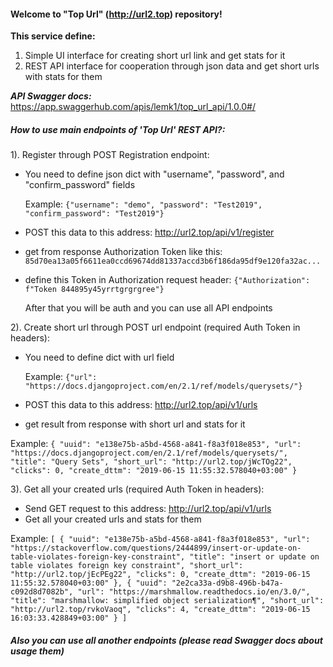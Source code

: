 #### Welcome to "**Top Url**" (http://url2.top) repository!

**This service define:** 
1) Simple UI interface for creating short url link and get stats for it
2) REST API interface for cooperation through json data and get short urls with stats for them


_******_API Swagger docs:_******_ https://app.swaggerhub.com/apis/lemk1/top_url_api/1.0.0#/

##### **How to use main endpoints of '_Top Url_' REST API?:**

1). Register through POST Registration endpoint:
  - You need to define json dict with "username", "password", and "confirm_password" fields
 
      Example: `{"username": "demo", "password": "Test2019", "confirm_password": "Test2019"}`
      
 - POST this data to this address: http://url2.top/api/v1/register
 - get from response Authorization Token like this: `85d70ea13a05f6611ea0ccd69674dd81337accd3b6f186da95df9e120fa32ac...`
 - define this Token in Authorization request header: `{"Authorization": f"Token 844895y45yrrtgrgrgree"}`
 
   After that you will be auth and you can use all API endpoints
  
2). Create short url through POST url endpoint (required Auth Token in headers): 
  - You need to define dict with url field
    
    Example: `{"url": "https://docs.djangoproject.com/en/2.1/ref/models/querysets/"}` 
   
   - POST this data to this address: http://url2.top/api/v1/urls
   - get result from response with short url and stats for it
   
   Example: `{
        "uuid": "e138e75b-a5bd-4568-a841-f8a3f018e853",
        "url": "https://docs.djangoproject.com/en/2.1/ref/models/querysets/",
        "title": "Query Sets",
        "short_url": "http://url2.top/jWcTOg22",
        "clicks": 0,
        "create_dttm": "2019-06-15 11:55:32.578040+03:00"
    }`

3). Get all your created urls (required Auth Token in headers):
   - Send GET request to this address: http://url2.top/api/v1/urls
   - Get all your created urls and stats for them
   
   Example: `[
    {
        "uuid": "e138e75b-a5bd-4568-a841-f8a3f018e853",
        "url": "https://stackoverflow.com/questions/2444899/insert-or-update-on-table-violates-foreign-key-constraint",
        "title": "insert or update on table violates foreign key constraint",
        "short_url": "http://url2.top/jEcPEg22",
        "clicks": 0,
        "create_dttm": "2019-06-15 11:55:32.578040+03:00"
    },
    {
        "uuid": "2e2ca33a-d9b8-496b-b47a-c092d8d7082b",
        "url": "https://marshmallow.readthedocs.io/en/3.0/",
        "title": "marshmallow: simplified object serialization¶",
        "short_url": "http://url2.top/rvkoVaoq",
        "clicks": 4,
        "create_dttm": "2019-06-15 16:03:33.428849+03:00"
    }
]`

##### Also you can use all another endpoints (please read Swagger docs about usage them)